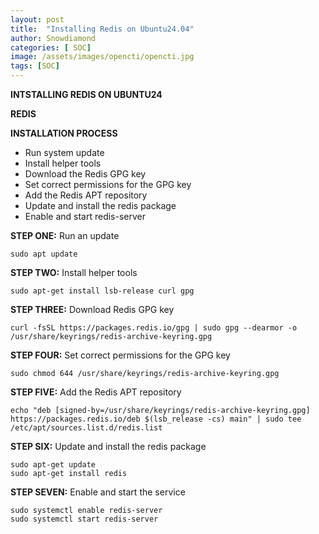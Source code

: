```yaml
---
layout: post
title:  "Installing Redis on Ubuntu24.04"
author: Snowdiamond
categories: [ SOC]
image: /assets/images/opencti/opencti.jpg
tags: [SOC]
---
```

**INTSTALLING REDIS ON UBUNTU24**

**REDIS**

**INSTALLATION PROCESS**

- Run system update
- Install helper tools
- Download the Redis GPG key
- Set correct permissions for the GPG key
- Add the Redis APT repository
- Update and install the redis package
- Enable and start redis-server

**STEP ONE:** Run an update

```
sudo apt update
```

**STEP TWO:** Install helper tools

```
sudo apt-get install lsb-release curl gpg
```

**STEP THREE:** Download Redis GPG key

```
curl -fsSL https://packages.redis.io/gpg | sudo gpg --dearmor -o /usr/share/keyrings/redis-archive-keyring.gpg
```

**STEP FOUR:** Set correct permissions for the GPG key
```
sudo chmod 644 /usr/share/keyrings/redis-archive-keyring.gpg
```

**STEP FIVE:** Add the Redis APT repository
```
echo "deb [signed-by=/usr/share/keyrings/redis-archive-keyring.gpg] https://packages.redis.io/deb $(lsb_release -cs) main" | sudo tee /etc/apt/sources.list.d/redis.list
```
**STEP SIX:** Update and install the redis package
```
sudo apt-get update
sudo apt-get install redis
```

**STEP SEVEN:** Enable and start the service
```
sudo systemctl enable redis-server
sudo systemctl start redis-server
``` 

